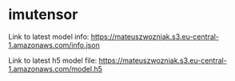 # imutensor

Link to latest model info:
https://mateuszwozniak.s3.eu-central-1.amazonaws.com/info.json

Link to latest h5 model file:
https://mateuszwozniak.s3.eu-central-1.amazonaws.com/model.h5